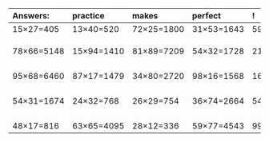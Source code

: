 | Answers: | practice | makes | perfect | ! |
| :--- | :--- | :--- | :--- | :--- |
| 15×27=405 | 13×40=520 | 72×25=1800 | 31×53=1643 | 59×81=4779 | 
|   |   |   |   |   | 
|   |   |   |   |   | 
|   |   |   |   |   | 
| 78×66=5148 | 15×94=1410 | 81×89=7209 | 54×32=1728 | 21×95=1995 | 
|   |   |   |   |   | 
|   |   |   |   |   | 
|   |   |   |   |   | 
|   |   |   |   |   | 
| 95×68=6460 | 87×17=1479 | 34×80=2720 | 98×16=1568 | 16×52=832 | 
|   |   |   |   |   | 
|   |   |   |   |   | 
|   |   |   |   |   | 
|   |   |   |   |   | 
| 54×31=1674 | 24×32=768 | 26×29=754 | 36×74=2664 | 54×56=3024 | 
|   |   |   |   |   | 
|   |   |   |   |   | 
|   |   |   |   |   | 
|   |   |   |   |   | 
| 48×17=816 | 63×65=4095 | 28×12=336 | 59×77=4543 | 99×47=4653 | 
